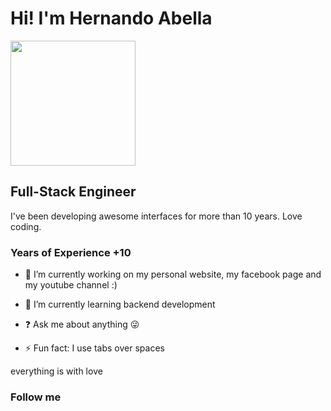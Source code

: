 <div style="align: center"><h1>Hi! I'm Hernando Abella</h1></div>

<img src="https://github.com/hernandoabella/hernando-abella-template/blob/main/images/profile.jpg" width="200" height="200" />

<div style="align: center"><h2>Full-Stack Engineer</h2></div>


<p style"align: center">I've been developing awesome interfaces for more than 10 years. Love coding.<p>

### Years of Experience +10
  

- 🔭 I’m currently working on my personal website, my facebook page and my youtube channel :)  
  

- 🌱 I’m currently learning backend development  
  

- ❓ Ask me about anything 😜  
  

- ⚡ Fun fact: I use tabs over spaces  

everything is with love

### Follow me 


